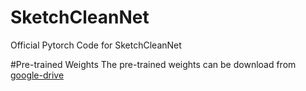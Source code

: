 # SketchCleanNet
Official Pytorch Code for SketchCleanNet

#Pre-trained Weights
The pre-trained weights can be download from [google-drive](https://drive.google.com/file/d/1EXudjqcOyrFHu_mGidnMsJJuRduSCgqm/view?usp=sharing) 
